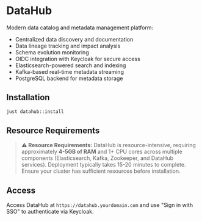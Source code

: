 # DataHub

Modern data catalog and metadata management platform:

- Centralized data discovery and documentation
- Data lineage tracking and impact analysis
- Schema evolution monitoring
- OIDC integration with Keycloak for secure access
- Elasticsearch-powered search and indexing
- Kafka-based real-time metadata streaming
- PostgreSQL backend for metadata storage

## Installation

```bash
just datahub::install
```

## Resource Requirements

> **⚠️ Resource Requirements:** DataHub is resource-intensive, requiring approximately **4-5GB of RAM** and 1+ CPU cores across multiple components (Elasticsearch, Kafka, Zookeeper, and DataHub services). Deployment typically takes 15-20 minutes to complete. Ensure your cluster has sufficient resources before installation.

## Access

Access DataHub at `https://datahub.yourdomain.com` and use "Sign in with SSO" to authenticate via Keycloak.
